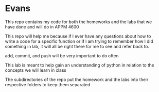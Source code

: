 # Evans

This repo contains my code for both the homeworks and the labs that we have done and will do in APPM 4600

This repo will help me because if I ever have any questions about how to write a code for a specific function or if I am trying to remember how I did something in lab, it will all be right there for me to see and refer back to.

add, commit, and push will be very important to do often

This lab is meant to help gain an understanding of python in relation to the concepts we will learn in class

The subdirectories of the repo put the homework and the labs into their respective folders to keep them separated